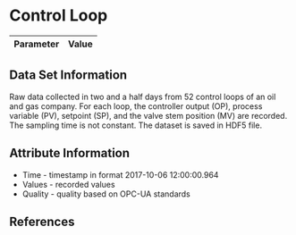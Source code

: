 # Control Loop

| Parameter | Value |
| --- | --- |

## Data Set Information
Raw data collected in two and a half days from 52 control loops of an oil and gas company. For each loop, the controller output (OP), process variable (PV), setpoint (SP), and the valve stem position (MV) are recorded. The sampling time is not constant. The dataset is saved in HDF5 file.

## Attribute Information
- Time - timestamp in format 2017-10-06 12:00:00.964
- Values - recorded values
- Quality - quality based on OPC-UA standards

## References

